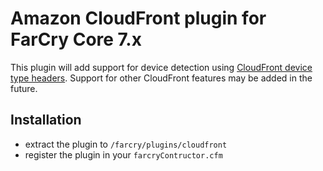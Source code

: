 # Amazon CloudFront plugin for FarCry Core 7.x

This plugin will add support for device detection using [CloudFront device type headers](http://docs.aws.amazon.com/AmazonCloudFront/latest/DeveloperGuide/header-caching.html#header-caching-web-device).
Support for other CloudFront features may be added in the future.

## Installation

- extract the plugin to `/farcry/plugins/cloudfront`
- register the plugin in your `farcryContructor.cfm`

